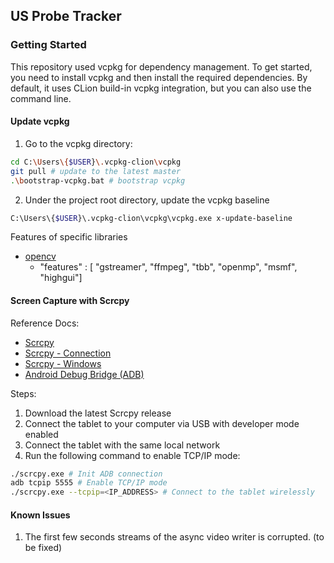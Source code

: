 ## US Probe Tracker

### Getting Started

This repository used vcpkg for dependency management. To get started, you need to install vcpkg and then install the
required dependencies. By default, it uses CLion build-in vcpkg integration, but you can also use the command line.

#### Update vcpkg

1. Go to the vcpkg directory:

```bash
cd C:\Users\{$USER}\.vcpkg-clion\vcpkg
git pull # update to the latest master
.\bootstrap-vcpkg.bat # bootstrap vcpkg
```

2. Under the project root directory, update the vcpkg baseline

```bash
C:\Users\{$USER}\.vcpkg-clion\vcpkg\vcpkg.exe x-update-baseline
```

Features of specific libraries
- [opencv](https://vcpkg.io/en/package/opencv)
  - "features" : [ "gstreamer", "ffmpeg", "tbb", "openmp", "msmf", "highgui"]

#### Screen Capture with Scrcpy

Reference Docs:
- [Scrcpy](https://github.com/Genymobile/scrcpy/tree/master)
- [Scrcpy - Connection](https://github.com/Genymobile/scrcpy/blob/master/doc/connection.md#tcpip-wireless)
- [Scrcpy - Windows](https://github.com/Genymobile/scrcpy/blob/master/doc/windows.md#run)
- [Android Debug Bridge (ADB)](https://developer.android.com/tools/adb#wireless)

Steps:
1. Download the latest Scrcpy release
2. Connect the tablet to your computer via USB with developer mode enabled
3. Connect the tablet with the same local network
4. Run the following command to enable TCP/IP mode:

```bash
./scrcpy.exe # Init ADB connection
adb tcpip 5555 # Enable TCP/IP mode
./scrcpy.exe --tcpip=<IP_ADDRESS> # Connect to the tablet wirelessly
```

#### Known Issues

1. The first few seconds streams of the async video writer is corrupted. (to be fixed)